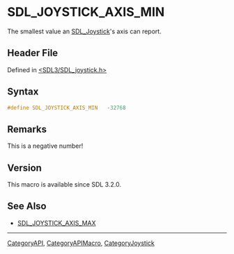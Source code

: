 # SDL_JOYSTICK_AXIS_MIN

The smallest value an [SDL_Joystick](SDL_Joystick)'s axis can report.

## Header File

Defined in [<SDL3/SDL_joystick.h>](https://github.com/libsdl-org/SDL/blob/main/include/SDL3/SDL_joystick.h)

## Syntax

```c
#define SDL_JOYSTICK_AXIS_MIN   -32768
```

## Remarks

This is a negative number!

## Version

This macro is available since SDL 3.2.0.

## See Also

- [SDL_JOYSTICK_AXIS_MAX](SDL_JOYSTICK_AXIS_MAX)

----
[CategoryAPI](CategoryAPI), [CategoryAPIMacro](CategoryAPIMacro), [CategoryJoystick](CategoryJoystick)

